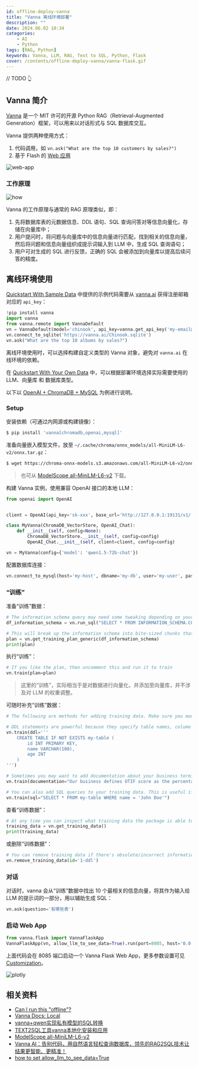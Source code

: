 ```yaml
---
id: offline-deploy-vanna
title: "Vanna 离线环境部署"
description: ""
date: 2024.06.02 10:34
categories:
    - AI
    - Python
tags: [RAG, Python]
keywords: Vanna, LLM, RAG, Text to SQL, Python, Flask
cover: /contents/offline-deploy-vanna/vanna-flask.gif
---
```


// TODO 👆

## Vanna 简介

[Vanna](https://github.com/vanna-ai/vanna) 是一个 MIT 许可的开源 Python RAG（Retrieval-Augmented Generation）框架，可以用来以对话形式与 SQL 数据库交互。

Vanna 提供两种使用方式：

1. 代码调用，如 `vn.ask("What are the top 10 customers by sales?")`
1. 基于 Flash 的 [Web 应用](https://vanna.ai/docs/web-app/)

![web-app](/contents/offline-deploy-vanna/vanna-flask.gif)

### 工作原理

![how](/contents/offline-deploy-vanna/how-vanna-works.gif)

Vanna 的工作原理与通常的 RAG 原理类似，即：

1. 先将数据库表的元数据信息、DDL 语句、SQL 查询问答对等信息向量化，存储在向量库中；
1. 用户提问时，将问题与向量库中的信息向量进行匹配，找到相关的信息向量，然后将问题和信息向量组织成提示词输入到 LLM 中，生成 SQL 查询语句；
1. 用户可对生成的 SQL 进行反馈，正确的 SQL 会被添加到向量库以提高后续问答的精度。

## 离线环境使用

[Quickstart With Sample Data](https://vanna.ai/docs/app/) 中提供的示例代码需要从 [vanna.ai](https://vanna.ai/) 获得注册邮箱对应的 `api_key`：

```python
!pip install vanna
import vanna
from vanna.remote import VannaDefault
vn = VannaDefault(model='chinook', api_key=vanna.get_api_key('my-email@example.com'))
vn.connect_to_sqlite('https://vanna.ai/Chinook.sqlite')
vn.ask("What are the top 10 albums by sales?")
```

离线环境使用时，可以选择构建自定义类型的 Vanna 对象，避免对 `vanna.ai` 在线环境的依赖。

在 [Quickstart With Your Own Data](https://vanna.ai/docs/postgres-openai-vanna-vannadb/) 中，可以根据部署环境选择实际需要使用的 LLM、向量库 和 数据库类型。

以下以 [OpenAI + ChromaDB + MySQL](https://vanna.ai/docs/mysql-openai-standard-chromadb/) 为例进行说明。

### Setup

安装依赖（可通过内网源或构建镜像）：

```bash
$ pip install 'vanna[chromadb,openai,mysql]'
```

准备向量嵌入模型文件，放至 `~/.cache/chroma/onnx_models/all-MiniLM-L6-v2/onnx.tar.gz`：

```bash
$ wget https://chroma-onnx-models.s3.amazonaws.com/all-MiniLM-L6-v2/onnx.tar.gz
```

> 也可从 [ModelScope all-MiniLM-L6-v2](https://www.modelscope.cn/models/wengad/all-MiniLM-L6-v2/files) 下载。

构建 Vanna 实例，使用兼容 OpenAI 接口的本地 LLM：

```python
from openai import OpenAI


client = OpenAI(api_key='sk-xxx', base_url='http://127.0.0.1:19131/v1/')

class MyVanna(ChromaDB_VectorStore, OpenAI_Chat):
    def __init__(self, config=None):
        ChromaDB_VectorStore.__init__(self, config=config)
        OpenAI_Chat.__init__(self, client=client, config=config)

vn = MyVanna(config={'model': 'qwen1.5-72b-chat'})
```

配置数据库连接：

```python
vn.connect_to_mysql(host='my-host', dbname='my-db', user='my-user', password='my-password', port=123)
```

### “训练”

准备“训练”数据：

```python
# The information schema query may need some tweaking depending on your database. This is a good starting point.
df_information_schema = vn.run_sql("SELECT * FROM INFORMATION_SCHEMA.COLUMNS")

# This will break up the information schema into bite-sized chunks that can be referenced by the LLM
plan = vn.get_training_plan_generic(df_information_schema)
print(plan)
```

执行“训练”：

```python
# If you like the plan, then uncomment this and run it to train
vn.train(plan=plan)
```

> 这里的“训练”，实际相当于是对数据进行向量化，并添加至向量库，并不涉及对 LLM 的权重调整。

可随时补充“训练”数据：

```python
# The following are methods for adding training data. Make sure you modify the examples to match your database.

# DDL statements are powerful because they specify table names, colume names, types, and potentially relationships
vn.train(ddl='''
    CREATE TABLE IF NOT EXISTS my-table (
        id INT PRIMARY KEY,
        name VARCHAR(100),
        age INT
    )
''')

# Sometimes you may want to add documentation about your business terminology or definitions.
vn.train(documentation="Our business defines OTIF score as the percentage of orders that are delivered on time and in full")

# You can also add SQL queries to your training data. This is useful if you have some queries already laying around. You can just copy and paste those from your editor to begin generating new SQL.
vn.train(sql="SELECT * FROM my-table WHERE name = 'John Doe'")
```

查看“训练数据”：

```python
# At any time you can inspect what training data the package is able to reference
training_data = vn.get_training_data()
print(training_data)
```

或删除“训练数据”：

```python
# You can remove training data if there's obsolete/incorrect information. 
vn.remove_training_data(id='1-ddl')
```

### 对话

对话时，vanna 会从“训练”数据中找出 10 个最相关的信息向量，将其作为输入给 LLM 的提示词的一部分，用以辅助生成 SQL：

```python
vn.ask(question='有哪些表')
```

### 启动 Web App

```python
from vanna.flask import VannaFlaskApp
VannaFlaskApp(vn, allow_llm_to_see_data=True).run(port=8085, host='0.0.0.0')
```

上面代码会在 8085 端口启动一个 Vanna Flask Web App，更多参数设置可见 [Customization](https://vanna.ai/docs/web-app/#customization)。

![plotly](/contents/offline-deploy-vanna/plotly.png)


## 相关资料

- [Can I run this "offline"?](https://vanna.ai/docs/FAQ/#can-i-run-this-offline)
- [Vanna Docs: Local](https://vanna.ai/docs/local.html)
- [vanna+qwen实现私有模型的SQL转换](https://developer.aliyun.com/article/1464026)
- [TEXT2SQL工具vanna本地化安装和应用](https://blog.csdn.net/wengad/article/details/138675869)
- [ModelScope all-MiniLM-L6-v2](https://www.modelscope.cn/models/wengad/all-MiniLM-L6-v2/files)
- [Vanna AI：告别代码，用自然语言轻松查询数据库，领先的RAG2SQL技术让结果更智能、更精准！](https://mp.weixin.qq.com/s/ss30Azj1hqX2xJrQmfhBaw)
- [how to set allow_llm_to_see_data=True](https://github.com/vanna-ai/vanna/discussions/289)